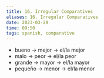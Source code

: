 ```yaml
---
title: 16. Irregular Comparatives
aliases: 16. Irregular Comparatives
date: 2023-03-29
time: 09:50
tags: spanish, comparative
---
```


-   bueno → mejor → el/la mejor
-   malo → peor → el/la peor
-   grande → mayor → el/la mayor
-   pequeño → menor → el/la menor